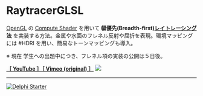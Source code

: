 # RaytracerGLSL

[OpenGL](https://ja.wikipedia.org/wiki/OpenGL) の [Compute Shader](https://www.khronos.org/opengl/wiki/Compute_Shader) を用いて **幅優先(Breadth-first)[レイトレーシング](https://ja.wikipedia.org/wiki/レイトレーシング)法** を実装する方法。金属や水面のフレネル反射や屈折を表現。環境マッピングには #HDRI を用い、簡易なトーンマッピングも導入。

※ 現在 学生への出題中につき、フレネル項の実装の公開は５日後。

[**［ YouTube ］**](https://youtu.be/NjPYuC4lKfo)[**［ Vimeo (original) ］**](https://vimeo.com/270096538)
[![](https://github.com/LUXOPHIA/Raytracer_OpenGL/raw/master/--------/_SCREENSHOT/RaytracerGLSL.png)]()

----

[![Delphi Starter](http://img.en25.com/EloquaImages/clients/Embarcadero/%7B063f1eec-64a6-4c19-840f-9b59d407c914%7D_dx-starter-bn159.png)](https://www.embarcadero.com/jp/products/delphi/starter)
